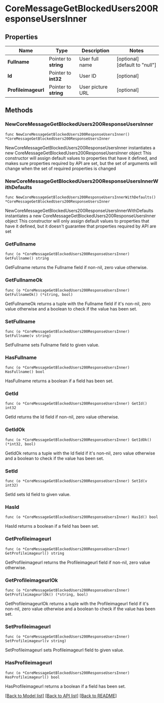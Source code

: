 # CoreMessageGetBlockedUsers200ResponseUsersInner

## Properties

Name | Type | Description | Notes
------------ | ------------- | ------------- | -------------
**Fullname** | Pointer to **string** | User full name | [optional] [default to "null"]
**Id** | Pointer to **int32** | User ID | [optional] 
**Profileimageurl** | Pointer to **string** | User picture URL | [optional] 

## Methods

### NewCoreMessageGetBlockedUsers200ResponseUsersInner

`func NewCoreMessageGetBlockedUsers200ResponseUsersInner() *CoreMessageGetBlockedUsers200ResponseUsersInner`

NewCoreMessageGetBlockedUsers200ResponseUsersInner instantiates a new CoreMessageGetBlockedUsers200ResponseUsersInner object
This constructor will assign default values to properties that have it defined,
and makes sure properties required by API are set, but the set of arguments
will change when the set of required properties is changed

### NewCoreMessageGetBlockedUsers200ResponseUsersInnerWithDefaults

`func NewCoreMessageGetBlockedUsers200ResponseUsersInnerWithDefaults() *CoreMessageGetBlockedUsers200ResponseUsersInner`

NewCoreMessageGetBlockedUsers200ResponseUsersInnerWithDefaults instantiates a new CoreMessageGetBlockedUsers200ResponseUsersInner object
This constructor will only assign default values to properties that have it defined,
but it doesn't guarantee that properties required by API are set

### GetFullname

`func (o *CoreMessageGetBlockedUsers200ResponseUsersInner) GetFullname() string`

GetFullname returns the Fullname field if non-nil, zero value otherwise.

### GetFullnameOk

`func (o *CoreMessageGetBlockedUsers200ResponseUsersInner) GetFullnameOk() (*string, bool)`

GetFullnameOk returns a tuple with the Fullname field if it's non-nil, zero value otherwise
and a boolean to check if the value has been set.

### SetFullname

`func (o *CoreMessageGetBlockedUsers200ResponseUsersInner) SetFullname(v string)`

SetFullname sets Fullname field to given value.

### HasFullname

`func (o *CoreMessageGetBlockedUsers200ResponseUsersInner) HasFullname() bool`

HasFullname returns a boolean if a field has been set.

### GetId

`func (o *CoreMessageGetBlockedUsers200ResponseUsersInner) GetId() int32`

GetId returns the Id field if non-nil, zero value otherwise.

### GetIdOk

`func (o *CoreMessageGetBlockedUsers200ResponseUsersInner) GetIdOk() (*int32, bool)`

GetIdOk returns a tuple with the Id field if it's non-nil, zero value otherwise
and a boolean to check if the value has been set.

### SetId

`func (o *CoreMessageGetBlockedUsers200ResponseUsersInner) SetId(v int32)`

SetId sets Id field to given value.

### HasId

`func (o *CoreMessageGetBlockedUsers200ResponseUsersInner) HasId() bool`

HasId returns a boolean if a field has been set.

### GetProfileimageurl

`func (o *CoreMessageGetBlockedUsers200ResponseUsersInner) GetProfileimageurl() string`

GetProfileimageurl returns the Profileimageurl field if non-nil, zero value otherwise.

### GetProfileimageurlOk

`func (o *CoreMessageGetBlockedUsers200ResponseUsersInner) GetProfileimageurlOk() (*string, bool)`

GetProfileimageurlOk returns a tuple with the Profileimageurl field if it's non-nil, zero value otherwise
and a boolean to check if the value has been set.

### SetProfileimageurl

`func (o *CoreMessageGetBlockedUsers200ResponseUsersInner) SetProfileimageurl(v string)`

SetProfileimageurl sets Profileimageurl field to given value.

### HasProfileimageurl

`func (o *CoreMessageGetBlockedUsers200ResponseUsersInner) HasProfileimageurl() bool`

HasProfileimageurl returns a boolean if a field has been set.


[[Back to Model list]](../README.md#documentation-for-models) [[Back to API list]](../README.md#documentation-for-api-endpoints) [[Back to README]](../README.md)


